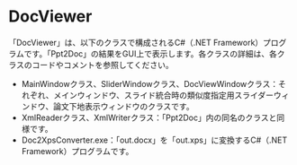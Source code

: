 # DocViewer

「DocViewer」は、以下のクラスで構成されるC#（.NET Framework）プログラムです。「Ppt2Doc」の結果をGUI上で表示します。各クラスの詳細は、各クラスのコードやコメントを参照してください。

- MainWindowクラス、SliderWindowクラス、DocViewWindowクラス：それぞれ、メインウィンドウ、スライド統合時の類似度指定用スライダーウィンドウ、論文下地表示ウィンドウのクラスです。
- XmlReaderクラス、XmlWriterクラス：「Ppt2Doc」内の同名のクラスと同様です。
- Doc2XpsConverter.exe：「out.docx」を「out.xps」に変換するC#（.NET Framework）プログラムです。
